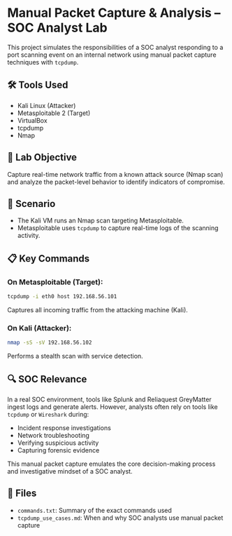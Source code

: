 # Manual Packet Capture & Analysis – SOC Analyst Lab

This project simulates the responsibilities of a SOC analyst responding to a port scanning event on an internal network using manual packet capture techniques with `tcpdump`.

## 🛠️ Tools Used
- Kali Linux (Attacker)
- Metasploitable 2 (Target)
- VirtualBox
- tcpdump
- Nmap

## 🧪 Lab Objective
Capture real-time network traffic from a known attack source (Nmap scan) and analyze the packet-level behavior to identify indicators of compromise.

## 🔁 Scenario

- The Kali VM runs an Nmap scan targeting Metasploitable.
- Metasploitable uses `tcpdump` to capture real-time logs of the scanning activity.

## 📋 Key Commands

### On Metasploitable (Target):
```bash
tcpdump -i eth0 host 192.168.56.101
```
Captures all incoming traffic from the attacking machine (Kali).

### On Kali (Attacker):
```bash
nmap -sS -sV 192.168.56.102
```
Performs a stealth scan with service detection.

## 🔍 SOC Relevance
In a real SOC environment, tools like Splunk and Reliaquest GreyMatter ingest logs and generate alerts. However, analysts often rely on tools like `tcpdump` or `Wireshark` during:

- Incident response investigations
- Network troubleshooting
- Verifying suspicious activity
- Capturing forensic evidence

This manual packet capture emulates the core decision-making process and investigative mindset of a SOC analyst.

## 📁 Files
- `commands.txt`: Summary of the exact commands used
- `tcpdump_use_cases.md`: When and why SOC analysts use manual packet capture
